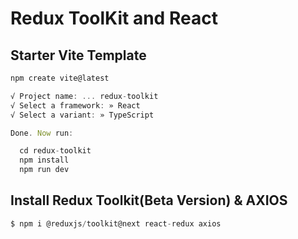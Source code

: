 # Redux ToolKit and React

## Starter Vite Template

```js
npm create vite@latest

√ Project name: ... redux-toolkit
√ Select a framework: » React
√ Select a variant: » TypeScript

Done. Now run:

  cd redux-toolkit
  npm install
  npm run dev

```
## Install Redux Toolkit(Beta Version) & AXIOS

```js
$ npm i @reduxjs/toolkit@next react-redux axios
``` 
